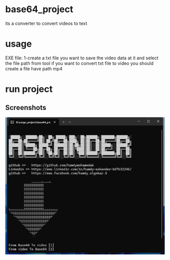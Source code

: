 
#  base64_project
 its a converter to convert videos to text
# usage
EXE file:
1-create a txt file you want to save the video data at it and select the file path from tool
if you want to convert txt file to video you should create a file have path mp4
# run project

## Screenshots

![Screenshot](base64.png)
